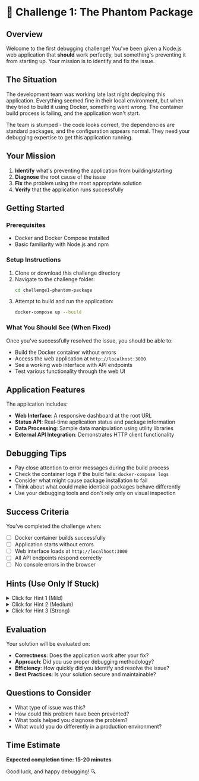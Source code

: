 # 🐛 Challenge 1: The Phantom Package

## Overview
Welcome to the first debugging challenge! You've been given a Node.js web application that **should** work perfectly, but something's preventing it from starting up. Your mission is to identify and fix the issue.

## The Situation
The development team was working late last night deploying this application. Everything seemed fine in their local environment, but when they tried to build it using Docker, something went wrong. The container build process is failing, and the application won't start.

The team is stumped - the code looks correct, the dependencies are standard packages, and the configuration appears normal. They need your debugging expertise to get this application running.

## Your Mission
1. **Identify** what's preventing the application from building/starting
2. **Diagnose** the root cause of the issue
3. **Fix** the problem using the most appropriate solution
4. **Verify** that the application runs successfully

## Getting Started

### Prerequisites
- Docker and Docker Compose installed
- Basic familiarity with Node.js and npm

### Setup Instructions
1. Clone or download this challenge directory
2. Navigate to the challenge folder:
   ```bash
   cd challenge1-phantom-package
   ```
3. Attempt to build and run the application:
   ```bash
   docker-compose up --build
   ```

### What You Should See (When Fixed)
Once you've successfully resolved the issue, you should be able to:
- Build the Docker container without errors
- Access the web application at `http://localhost:3000`
- See a working web interface with API endpoints
- Test various functionality through the web UI

## Application Features
The application includes:
- **Web Interface**: A responsive dashboard at the root URL
- **Status API**: Real-time application status and package information
- **Data Processing**: Sample data manipulation using utility libraries
- **External API Integration**: Demonstrates HTTP client functionality

## Debugging Tips
- Pay close attention to error messages during the build process
- Check the container logs if the build fails: `docker-compose logs`
- Consider what might cause package installation to fail
- Think about what could make identical packages behave differently
- Use your debugging tools and don't rely only on visual inspection

## Success Criteria
You've completed the challenge when:
- [ ] Docker container builds successfully
- [ ] Application starts without errors
- [ ] Web interface loads at `http://localhost:3000`
- [ ] All API endpoints respond correctly
- [ ] No console errors in the browser

## Hints (Use Only If Stuck)
<details>
<summary>Click for Hint 1 (Mild)</summary>
The issue is related to package management and dependency installation. Focus on the npm build process.
</details>

<details>
<summary>Click for Hint 2 (Medium)</summary>
Something about the packages doesn't match what npm expects. Check what npm is complaining about during installation.
</details>

<details>
<summary>Click for Hint 3 (Strong)</summary>
The package-lock.json file contains information that doesn't match the actual packages. Look for integrity mismatches.
</details>

## Evaluation
Your solution will be evaluated on:
- **Correctness**: Does the application work after your fix?
- **Approach**: Did you use proper debugging methodology?
- **Efficiency**: How quickly did you identify and resolve the issue?
- **Best Practices**: Is your solution secure and maintainable?

## Questions to Consider
- What type of issue was this?
- How could this problem have been prevented?
- What tools helped you diagnose the problem?
- What would you do differently in a production environment?

## Time Estimate
**Expected completion time: 15-20 minutes**

Good luck, and happy debugging! 🔍

